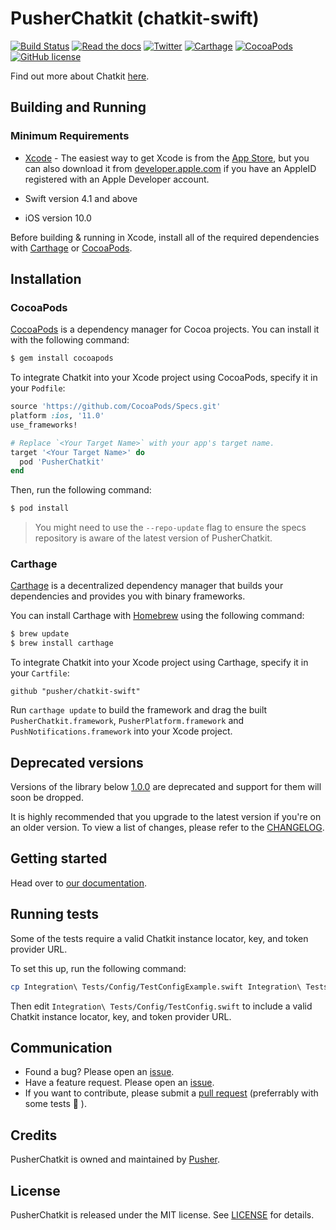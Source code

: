 # PusherChatkit (chatkit-swift)

[![Build Status](https://app.bitrise.io/app/b991488f69c6c503/status.svg?token=k8uHB_7_HNRSCzlVcghexg&branch=master)](https://app.bitrise.io/app/b991488f69c6c503)
[![Read the docs](https://img.shields.io/badge/read_the-docs-92A8D1.svg)](https://docs.pusher.com/chatkit/reference/swift)
[![Twitter](https://img.shields.io/badge/twitter-@Pusher-blue.svg?style=flat)](http://twitter.com/Pusher)
[![Carthage](https://img.shields.io/badge/carthage-compatible-4BC51D.svg?style=flat)](https://github.com/Carthage/Carthage)
[![CocoaPods](https://img.shields.io/cocoapods/v/PusherChatkit.svg)](https://cocoapods.org/pods/PusherChatkit)
[![GitHub license](https://img.shields.io/badge/license-MIT-lightgrey.svg)](https://github.com/pusher/chatkit-swift/blob/master/LICENSE.md)

Find out more about Chatkit [here](https://pusher.com/chatkit).

## Building and Running

### Minimum Requirements

* [Xcode](https://itunes.apple.com/us/app/xcode/id497799835) - The easiest way to get Xcode is from the [App Store](https://itunes.apple.com/us/app/xcode/id497799835?mt=12), but you can also download it from [developer.apple.com](https://developer.apple.com/) if you have an AppleID registered with an Apple Developer account.

* Swift version 4.1 and above

* iOS version 10.0

Before building & running in Xcode, install all of the required dependencies with [Carthage](https://github.com/pusher/chatkit-tutorial-ios#carthage) or [CocoaPods](https://github.com/pusher/chatkit-tutorial-ios#cocoapods).

## Installation

### CocoaPods

[CocoaPods](http://cocoapods.org) is a dependency manager for Cocoa projects. You can install it with the following command:

```bash
$ gem install cocoapods
```

To integrate Chatkit into your Xcode project using CocoaPods, specify it in your `Podfile`:

```ruby
source 'https://github.com/CocoaPods/Specs.git'
platform :ios, '11.0'
use_frameworks!

# Replace `<Your Target Name>` with your app's target name.
target '<Your Target Name>' do
  pod 'PusherChatkit'
end
```

Then, run the following command:

```bash
$ pod install
```

> You might need to use the `--repo-update` flag to ensure the specs repository is aware of the latest version of PusherChatkit.

### Carthage

[Carthage](https://github.com/Carthage/Carthage) is a decentralized dependency manager that builds your dependencies and provides you with binary frameworks.

You can install Carthage with [Homebrew](http://brew.sh/) using the following command:

```bash
$ brew update
$ brew install carthage
```

To integrate Chatkit into your Xcode project using Carthage, specify it in your `Cartfile`:

```ogdl
github "pusher/chatkit-swift"
```

Run `carthage update` to build the framework and drag the built `PusherChatkit.framework`, `PusherPlatform.framework` and `PushNotifications.framework` into your Xcode project.

## Deprecated versions

 Versions of the library below
 [1.0.0](https://github.com/pusher/chatkit-swift/releases/tag/1.0.0) are
 deprecated and support for them will soon be dropped.

 It is highly recommended that you upgrade to the latest version if you're on
 an older version. To view a list of changes, please refer to the
 [CHANGELOG](CHANGELOG.md).

## Getting started

Head over to [our documentation](https://docs.pusher.com/chatkit/reference/swift).

## Running tests

Some of the tests require a valid Chatkit instance locator, key, and token provider URL.

To set this up, run the following command:

```bash
cp Integration\ Tests/Config/TestConfigExample.swift Integration\ Tests/Config/TestConfig.swift
```

Then edit `Integration\ Tests/Config/TestConfig.swift` to include a valid Chatkit instance locator, key, and token provider URL.

## Communication

- Found a bug? Please open an [issue](https://github.com/pusher/chatkit-swift/issues).
- Have a feature request. Please open an [issue](https://github.com/pusher/chatkit-swift/issues).
- If you want to contribute, please submit a [pull request](https://github.com/pusher/chatkit-swift/pulls) (preferrably with some tests 🙂 ).

## Credits

PusherChatkit is owned and maintained by [Pusher](https://pusher.com).

## License

PusherChatkit is released under the MIT license. See [LICENSE](https://github.com/pusher/chatkit-swift/blob/master/LICENSE.md) for details.
